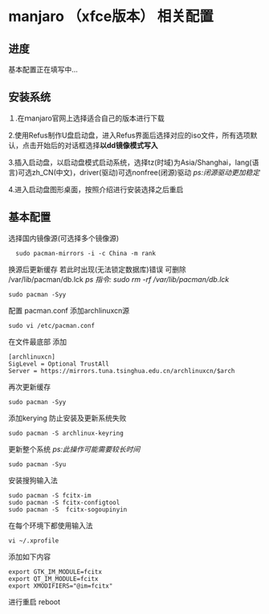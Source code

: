 # manjaro （xfce版本） 相关配置

## 进度
基本配置正在填写中...

## 安装系统
１.在ｍanjaro官网上选择适合自己的版本进行下载

2.使用Refus制作U盘启动盘，进入Refus界面后选择对应的iso文件，所有选项默认，点击开始后的对话框选择**以dd镜像模式写入**

3.插入启动盘，以启动盘模式启动系统，选择tz(时域)为Asia/Shanghai，lang(语言)可选zh_CN(中文)，driver(驱动)可选nonfree(闭源)驱动  *ps:闭源驱动更加稳定*

4.进入启动盘图形桌面，按照介绍进行安装选择之后重启

## 基本配置

选择国内镜像源(可选择多个镜像源)
~~~ 
  sudo pacman-mirrors -i -c China -m rank
~~~
换源后更新缓存
若此时出现(无法锁定数据库)错误
可删除 /var/lib/pacman/db.lck
 *ps 指令: sudo rm -rf /var/lib/pacman/db.lck*
~~~
sudo pacman -Syy
~~~
配置 pacman.conf  添加archlinuxcn源
~~~
sudo vi /etc/pacman.conf
~~~
在文件最底部
添加
~~~
[archlinuxcn]
SigLevel = Optional TrustAll
Server = https://mirrors.tuna.tsinghua.edu.cn/archlinuxcn/$arch
~~~
再次更新缓存
~~~
sudo pacman -Syy
~~~
添加kerying 防止安装及更新系统失败
~~~
sudo pacman -S archlinux-keyring
~~~
更新整个系统
*ps:此操作可能需要较长时间*
~~~
sudo pacman -Syu
~~~
安装搜狗输入法
~~~
sudo pacman -S fcitx-im
sudo pacman -S fcitx-configtool
sudo pacman -S  fcitx-sogoupinyin
~~~
在每个环境下都使用输入法
~~~
vi ~/.xprofile
~~~
添加如下内容
~~~
export GTK_IM_MODULE=fcitx
export QT_IM_MODULE=fcitx
export XMODIFIERS="@im=fcitx"
~~~
进行重启 reboot


